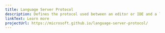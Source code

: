 ```yaml
---
title: Language Server Protocol
description: Defines the protocol used between an editor or IDE and a language server to provide useful features
linkText: Learn more
projectUrl: https://microsoft.github.io/language-server-protocol/
---
```

